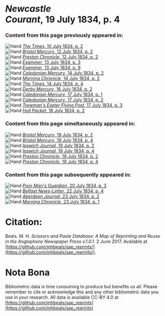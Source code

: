 # *Newcastle Courant*, 19 July 1834, p. 4  
  
### Content from this page previously appeared in:  
![Hand](http://scissorsandpaste.net/wp-content/uploads/2017/06/smallhandpointer.png) [*The Times*, 10 July 1834, p. 2](https://mhbeals.github.io/sap_html/The-Times/The-Times-10-July-1834-p-2)  
![Hand](http://scissorsandpaste.net/wp-content/uploads/2017/06/smallhandpointer.png) [*Bristol Mercury*, 12 July 1834, p. 2](https://mhbeals.github.io/sap_html/Bristol-Mercury/Bristol-Mercury-12-July-1834-p-2)  
![Hand](http://scissorsandpaste.net/wp-content/uploads/2017/06/smallhandpointer.png) [*Preston Chronicle*, 12 July 1834, p. 2](https://mhbeals.github.io/sap_html/Preston-Chronicle/Preston-Chronicle-12-July-1834-p-2)  
![Hand](http://scissorsandpaste.net/wp-content/uploads/2017/06/smallhandpointer.png) [*Examiner*, 13 July 1834, p. 3](https://mhbeals.github.io/sap_html/Examiner/Examiner-13-July-1834-p-3)  
![Hand](http://scissorsandpaste.net/wp-content/uploads/2017/06/smallhandpointer.png) [*Examiner*, 13 July 1834, p. 9](https://mhbeals.github.io/sap_html/Examiner/Examiner-13-July-1834-p-9)  
![Hand](http://scissorsandpaste.net/wp-content/uploads/2017/06/smallhandpointer.png) [*Caledonian Mercury*, 14 July 1834, p. 2](https://mhbeals.github.io/sap_html/Caledonian-Mercury/Caledonian-Mercury-14-July-1834-p-2)  
![Hand](http://scissorsandpaste.net/wp-content/uploads/2017/06/smallhandpointer.png) [*Morning Chronicle*, 14 July 1834, p. 2](https://mhbeals.github.io/sap_html/Morning-Chronicle/Morning-Chronicle-14-July-1834-p-2)  
![Hand](http://scissorsandpaste.net/wp-content/uploads/2017/06/smallhandpointer.png) [*The Times*, 14 July 1834, p. 4](https://mhbeals.github.io/sap_html/The-Times/The-Times-14-July-1834-p-4)  
![Hand](http://scissorsandpaste.net/wp-content/uploads/2017/06/smallhandpointer.png) [*Derby Mercury*, 16 July 1834, p. 2](https://mhbeals.github.io/sap_html/Derby-Mercury/Derby-Mercury-16-July-1834-p-2)  
![Hand](http://scissorsandpaste.net/wp-content/uploads/2017/06/smallhandpointer.png) [*Caledonian Mercury*, 17 July 1834, p. 1](https://mhbeals.github.io/sap_html/Caledonian-Mercury/Caledonian-Mercury-17-July-1834-p-1)  
![Hand](http://scissorsandpaste.net/wp-content/uploads/2017/06/smallhandpointer.png) [*Caledonian Mercury*, 17 July 1834, p. 2](https://mhbeals.github.io/sap_html/Caledonian-Mercury/Caledonian-Mercury-17-July-1834-p-2)  
![Hand](http://scissorsandpaste.net/wp-content/uploads/2017/06/smallhandpointer.png) [*Trewman's Exeter Flying Post*, 17 July 1834, p. 3](https://mhbeals.github.io/sap_html/Trewman's-Exeter-Flying-Post/Trewman's-Exeter-Flying-Post-17-July-1834-p-3)  
![Hand](http://scissorsandpaste.net/wp-content/uploads/2017/06/smallhandpointer.png) [*Hull Packet*, 18 July 1834, p. 2](https://mhbeals.github.io/sap_html/Hull-Packet/Hull-Packet-18-July-1834-p-2)  
  
### Content from this page simeltaneously appeared in:  
![Hand](http://scissorsandpaste.net/wp-content/uploads/2017/06/smallhandpointer.png) [*Bristol Mercury*, 19 July 1834, p. 2](https://mhbeals.github.io/sap_html/Bristol-Mercury/Bristol-Mercury-19-July-1834-p-2)  
![Hand](http://scissorsandpaste.net/wp-content/uploads/2017/06/smallhandpointer.png) [*Bristol Mercury*, 19 July 1834, p. 4](https://mhbeals.github.io/sap_html/Bristol-Mercury/Bristol-Mercury-19-July-1834-p-4)  
![Hand](http://scissorsandpaste.net/wp-content/uploads/2017/06/smallhandpointer.png) [*Ipswich Journal*, 19 July 1834, p. 2](https://mhbeals.github.io/sap_html/Ipswich-Journal/Ipswich-Journal-19-July-1834-p-2)  
![Hand](http://scissorsandpaste.net/wp-content/uploads/2017/06/smallhandpointer.png) [*Ipswich Journal*, 19 July 1834, p. 4](https://mhbeals.github.io/sap_html/Ipswich-Journal/Ipswich-Journal-19-July-1834-p-4)  
![Hand](http://scissorsandpaste.net/wp-content/uploads/2017/06/smallhandpointer.png) [*Preston Chronicle*, 19 July 1834, p. 2](https://mhbeals.github.io/sap_html/Preston-Chronicle/Preston-Chronicle-19-July-1834-p-2)  
![Hand](http://scissorsandpaste.net/wp-content/uploads/2017/06/smallhandpointer.png) [*Preston Chronicle*, 19 July 1834, p. 4](https://mhbeals.github.io/sap_html/Preston-Chronicle/Preston-Chronicle-19-July-1834-p-4)  
  
### Content from this page subsequently appeared in:  
![Hand](http://scissorsandpaste.net/wp-content/uploads/2017/06/smallhandpointer.png) [*Poor Man's Guardian*, 20 July 1834, p. 3](https://mhbeals.github.io/sap_html/Poor-Man's-Guardian/Poor-Man's-Guardian-20-July-1834-p-3)  
![Hand](http://scissorsandpaste.net/wp-content/uploads/2017/06/smallhandpointer.png) [*Belfast News-Letter*, 22 July 1834, p. 4](https://mhbeals.github.io/sap_html/Belfast-News-Letter/Belfast-News-Letter-22-July-1834-p-4)  
![Hand](http://scissorsandpaste.net/wp-content/uploads/2017/06/smallhandpointer.png) [*Aberdeen Journal*, 23 July 1834, p. 2](https://mhbeals.github.io/sap_html/Aberdeen-Journal/Aberdeen-Journal-23-July-1834-p-2)  
![Hand](http://scissorsandpaste.net/wp-content/uploads/2017/06/smallhandpointer.png) [*Morning Chronicle*, 23 July 1834, p. 1](https://mhbeals.github.io/sap_html/Morning-Chronicle/Morning-Chronicle-23-July-1834-p-1)  


# Citation: 

Beals. M. H. *Scissors and Paste Database: A Map of Reprinting and Reuse in the Anglophone Newspaper Press v.1.0.1.* 2 June 2017. Available at [https://github.com/mhbeals/sap_reprints/](https://github.com/mhbeals/sap_reprints/). 

# Nota Bona

Bibliometric data is time consuming to produce but benefits us all. Please remember to cite or acknowledge this and any other bibliometric data you use in your research. All data is available CC-BY 4.0 at [https://github.com/mhbeals/sap_reprints](https://github.com/mhbeals/sap_reprints)